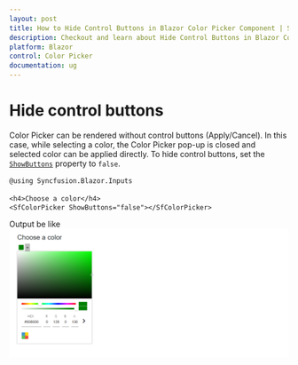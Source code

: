 ```yaml
---
layout: post
title: How to Hide Control Buttons in Blazor Color Picker Component | Syncfusion
description: Checkout and learn about Hide Control Buttons in Blazor Color Picker component of Syncfusion, and more details.
platform: Blazor
control: Color Picker
documentation: ug
---
```


# Hide control buttons

Color Picker can be rendered without control buttons (Apply/Cancel). In this case, while selecting a color, the
Color Picker pop-up is closed and selected color can be applied directly. To hide control buttons, set the [`ShowButtons`](https://help.syncfusion.com/cr/blazor/Syncfusion.Blazor.Inputs.SfColorPicker.html#Syncfusion_Blazor_Inputs_SfColorPicker_ShowButtons) property to `false`.

```cshtml
@using Syncfusion.Blazor.Inputs

<h4>Choose a color</h4>
<SfColorPicker ShowButtons="false"></SfColorPicker>
```

Output be like
![color-picker](./../images/hide-control.png)